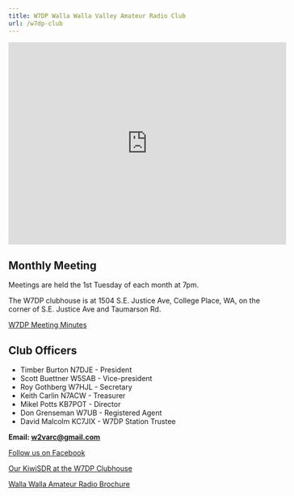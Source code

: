 ```yaml
---
title: W7DP Walla Walla Valley Amateur Radio Club
url: /w7dp-club
---
```



<iframe src="https://www.google.com/maps/embed?pb=!1m18!1m12!1m3!1d692.4444472530532!2d-118.3685472707397!3d46.03558222970485!2m3!1f0!2f0!3f0!3m2!1i1024!2i768!4f13.1!3m3!1m2!1s0x54a2421d42e1bf29%3A0x196992910bd7ca6a!2sWalla%20Walla%20Valley%20Amateur%20Radio%20Club%20(W7DP%20Clubhouse)!5e0!3m2!1sen!2sus!4v1649628597910!5m2!1sen!2sus" width="550rem" height="400rem" style="border:0;" allowfullscreen="" loading="lazy" referrerpolicy="no-referrer-when-downgrade"></iframe>


## Monthly Meeting

Meetings are held the 1st Tuesday of each month at 7pm.

The W7DP clubhouse is at 1504 S.E. Justice Ave, College Place, WA, on the corner of S.E. Justice Ave and Taumarson Rd.

[W7DP Meeting Minutes](/w7dp-minutes/)

## Club Officers

* Timber Burton N7DJE - President
* Scott Buettner W5SAB - Vice-president
* Roy Gothberg W7HJL - Secretary
* Keith Carlin N7ACW - Treasurer
* Mikel Potts KB7POT - Director
* Don Grenseman W7UB - Registered Agent
* David Malcolm KC7JIX - W7DP Station Trustee

**Email: w2varc@gmail.com**

[Follow us on Facebook](https://www.facebook.com/groups/529112863876310/)

[Our KiwiSDR at the W7DP Clubhouse](https://receiver.wwares.org)

[Walla Walla Amateur Radio Brochure](/documents/W7DP%20Brochure%2002-18-2021.pdf)

